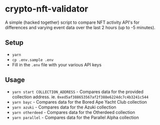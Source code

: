 # crypto-nft-validator

A simple (hacked together) script to compare NFT activity API's for differences and varying event data over the last 2 hours (up to -5 minutes).

## Setup

- `yarn`
- `cp .env.sample .env`
- Fill in the `.env` file with your various API keys

## Usage

- `yarn start COLLECTION_ADDRESS` - Compares data for the provided collection address. ie. `0xed5af388653567af2f388e6224dc7c4b3241c544`
- `yarn bayc` - Compares data for the Bored Ape Yacht Club collection
- `yarn azuki` - Compares data for the Azuki collection
- `yarn otherdeed` - Compares data for the Otherdeed collection
- `yarn parallel` - Compares data for the Parallel Alpha collection
